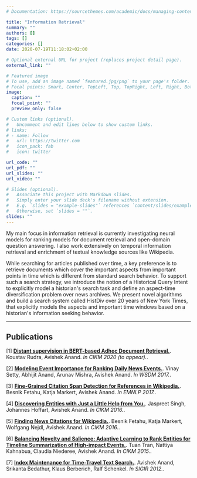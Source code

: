 ```yaml
---
# Documentation: https://sourcethemes.com/academic/docs/managing-content/

title: "Information Retrieval"
summary: ""
authors: []
tags: []
categories: []
date: 2020-07-19T11:18:02+02:00

# Optional external URL for project (replaces project detail page).
external_link: ""

# Featured image
# To use, add an image named `featured.jpg/png` to your page's folder.
# Focal points: Smart, Center, TopLeft, Top, TopRight, Left, Right, BottomLeft, Bottom, BottomRight.
image:
  caption: ""
  focal_point: ""
  preview_only: false

# Custom links (optional).
#   Uncomment and edit lines below to show custom links.
# links:
# - name: Follow
#   url: https://twitter.com
#   icon_pack: fab
#   icon: twitter

url_code: ""
url_pdf: ""
url_slides: ""
url_video: ""

# Slides (optional).
#   Associate this project with Markdown slides.
#   Simply enter your slide deck's filename without extension.
#   E.g. `slides = "example-slides"` references `content/slides/example-slides.md`.
#   Otherwise, set `slides = ""`.
slides: ""
---
```

My main focus in information retrieval is currently investigating neural models for ranking models for document retrieval and open-domain question answering. I also work extensively on temporal information retrieval and enrichment of textual knowledge sources like Wikipedia.

While searching for articles published over time, a key preference is to retrieve documents which cover the important aspects from important points in time which is different from standard search behavior. To support such a search strategy, we introduce the notion of a Historical Query Intent to explicitly model a historian's search task and define an aspect-time diversification problem over news archives. We present novel algorithms and build a search system called HistDiv over 20 years of New York Times, that explicitly models the aspects and important time windows based on a historian's information seeking behavior.

---
## Publications


[1] **[Distant supervision in BERT-based Adhoc Document Retrieval.]()**. Koustav Rudra, Avishek Anand. <em>In CIKM 2020 (to appear).</em>.

[2] **[Modeling Event Importance for Ranking Daily News Events.]()**. Vinay Setty, Abhijit Anand, Arunav Mishra, Avishek Anand. <em>In WSDM 2017.</em>.

[3] **[Fine-Grained Citation Span Detection for References in Wikipedia.]()**. Besnik Fetahu, Katja Markert, Avishek Anand. <em>In EMNLP 2017.</em>.

[4] **[Discovering Entities with Just a Little Help from You.]()**. Jaspreet Singh, Johannes Hoffart, Avishek Anand. <em>In CIKM 2016.</em>.

[5] **[Finding News Citations for Wikipedia.]()**. Besnik Fetahu, Katja Markert, Wolfgang Nejdl, Avishek Anand. <em>In CIKM 2016.</em>.

[6] **[Balancing Novelty and Salience: Adaptive Learning to Rank Entities for Timeline Summarization of High-impact Events.]()**. Tuan Tran, Nattiya Kahnabua, Claudia Niederee, Avishek Anand. <em>In CIKM 2015.</em>.

[7]  **[Index Maintenance for Time-Travel Text Search.]()**. Avishek Anand, Srikanta Bedathur, Klaus Berberich, Ralf Schenkel. <em>In SIGIR 2012.</em>.
